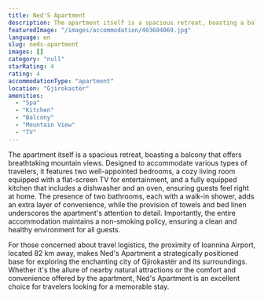 ```yaml
---
title: Ned'S Apartment
description: The apartment itself is a spacious retreat, boasting a balcony that offers breathtaking mountain views. Designed to accommodate various types of travelers, it f
featuredImage: "/images/accommodation/403604069.jpg"
language: en
slug: neds-apartment
images: []
category: "null"
starRating: 4
rating: 4
accommodationType: "apartment"
location: "Gjirokastër"
amenities:
  - "Spa"
  - "Kitchen"
  - "Balcony"
  - "Mountain View"
  - "TV"
---
```


The apartment itself is a spacious retreat, boasting a balcony that offers breathtaking mountain views. Designed to accommodate various types of travelers, it features two well-appointed bedrooms, a cozy living room equipped with a flat-screen TV for entertainment, and a fully equipped kitchen that includes a dishwasher and an oven, ensuring guests feel right at home. The presence of two bathrooms, each with a walk-in shower, adds an extra layer of convenience, while the provision of towels and bed linen underscores the apartment's attention to detail. Importantly, the entire accommodation maintains a non-smoking policy, ensuring a clean and healthy environment for all guests.

For those concerned about travel logistics, the proximity of Ioannina Airport, located 82 km away, makes Ned's Apartment a strategically positioned base for exploring the enchanting city of Gjirokastër and its surroundings. Whether it's the allure of nearby natural attractions or the comfort and convenience offered by the apartment, Ned's Apartment is an excellent choice for travelers looking for a memorable stay.

